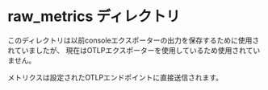 # raw_metrics ディレクトリ

このディレクトリは以前consoleエクスポーターの出力を保存するために使用されていましたが、
現在はOTLPエクスポーターを使用しているため使用されていません。

メトリクスは設定されたOTLPエンドポイントに直接送信されます。